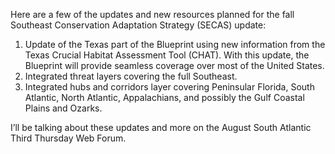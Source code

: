 Here are a few of the updates and new resources planned for the fall Southeast Conservation Adaptation Strategy (SECAS) update:

1. Update of the Texas part of the Blueprint using new information from the Texas Crucial Habitat Assessment Tool (CHAT). With this update, the Blueprint will provide seamless coverage over most of the United States.
2. Integrated threat layers covering the full Southeast.
3. Integrated hubs and corridors layer covering Peninsular Florida, South Atlantic, North Atlantic, Appalachians, and possibly the Gulf Coastal Plains and Ozarks.

I’ll be talking about these updates and more on the August South Atlantic Third Thursday Web Forum.